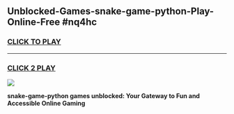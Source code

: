 
## Unblocked-Games-snake-game-python-Play-Online-Free #nq4hc
<h3>
<a href="https://us.freeplayer.one?title=snake-game-python&ref=10M">CLICK TO PLAY</a></h3>
<hr>

<h3>
<a href="https://us.freeplayer.one?title=snake-game-python&ref=10M">CLICK 2 PLAY</a>
  
</h3>

<a href="https://us.freeplayer.one?title=snake-game-python&ref=10M"><img src="https://clearcache.store/games.png"></a>


**snake-game-python games unblocked: Your Gateway to Fun and Accessible Online Gaming**
